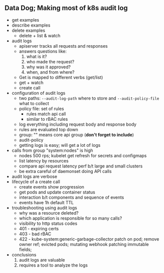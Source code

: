 ## Data Dog; Making most of k8s audit log

- get examples
- describe examples
- delete examples
  - delete + list & watch
- audit logs
  - apiserver tracks all requests and responses
  - answers questions like:
    1. what is it?
    1. who made the request?
    1. why was it approved?
    1. when, and from where?
  - Get is mapped to different verbs (get/list)
  - get + watch
  - create call
- configuration of audit logs
  - two paths: `--audit-log-path` where to store and `--audit-policy-file` what
    to collect
  - policy file: set of rules
    - rules match api call
    - similar to rBAC rules
  - log everything including request body and response body
  - rules are evaluated top down
  - group: "" means core api group (**don't forget to include**)
  - audit-policy
  - getting logs is easy; will get a lot of logs
- calls from group "system:nodes" is high
  - nodes 500 rps; kubelet get refresh for secrets and configmaps
  - list latency by resources
  - compare api request latency perf b/t large and small clusters
  - be extra careful of daemonset doing API calls
- audit logs are verbose
- lifecycle of a create call
  - create events show progression
  - get pods and update container status
  - interaction b/t components and sequence of events
  - events have 1h default TTL
- troubleshooting using audit logs
  - why was a resource deleted?
  - which application is responsible for so many calls?
  - visibility to http status codes
  - 401 - expiring certs
  - 403 - bad rBAC
  - 422 - kube-system:generic-garbage-collector patch on pod; remove owner ref;
    evicted pods; mutating webhook patching immutable fields;
- conclusions
  1. audit logs are valuable
  1. requires a tool to analyze the logs

